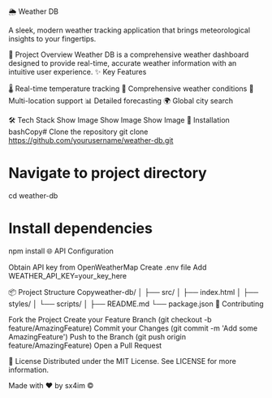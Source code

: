 🌦️ Weather DB

A sleek, modern weather tracking application that brings meteorological insights to your fingertips.


🚀 Project Overview
Weather DB is a comprehensive weather dashboard designed to provide real-time, accurate weather information with an intuitive user experience.
✨ Key Features

🌡️ Real-time temperature tracking
🌈 Comprehensive weather conditions
📍 Multi-location support
📊 Detailed forecasting
🌍 Global city search

🛠 Tech Stack
Show Image
Show Image
Show Image
🔧 Installation
bashCopy# Clone the repository
git clone https://github.com/yourusername/weather-db.git

# Navigate to project directory
cd weather-db

# Install dependencies
npm install
🌐 API Configuration

Obtain API key from OpenWeatherMap
Create .env file
Add WEATHER_API_KEY=your_key_here

📦 Project Structure
Copyweather-db/
│
├── src/
│   ├── index.html
│   ├── styles/
│   └── scripts/
│
├── README.md
└── package.json
🤝 Contributing

Fork the Project
Create your Feature Branch (git checkout -b feature/AmazingFeature)
Commit your Changes (git commit -m 'Add some AmazingFeature')
Push to the Branch (git push origin feature/AmazingFeature)
Open a Pull Request

📄 License
Distributed under the MIT License. See LICENSE for more information.

Made with ❤️ by sx4im © 
